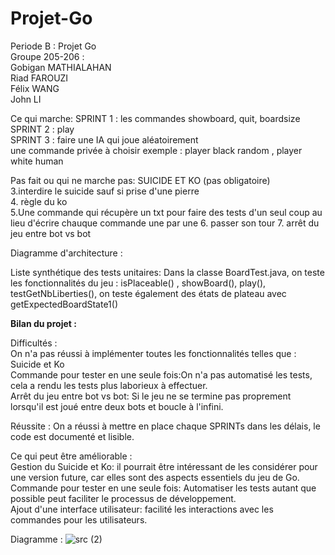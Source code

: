 # Projet-Go
Periode B : Projet Go <br />
Groupe 205-206 : <br />
Gobigan MATHIALAHAN <br />
Riad FAROUZI <br />
Félix WANG <br />
John LI <br />


Ce qui marche:
SPRINT 1 : les commandes showboard, quit, boardsize<br />
SPRINT 2 : play  <br />
SPRINT 3 : faire une IA qui joue aléatoirement <br />
une commande privée à choisir exemple : player black random , player white human


Pas fait ou qui ne marche pas: 
SUICIDE ET KO (pas obligatoire)<br />
3.interdire le suicide sauf si prise d'une pierre <br />
4. règle du ko <br />
5.Une commande qui récupère un txt pour faire des tests d'un seul coup au lieu d'écrire chauque commande une par une
6. passer son tour 
7. arrêt du jeu entre bot vs bot

Diagramme d'architecture :


Liste synthétique des tests unitaires:
Dans la classe BoardTest.java, on teste les fonctionnalités du jeu : 
isPlaceable() , showBoard(), play(), testGetNbLiberties(), on teste également des états de plateau avec getExpectedBoardState1()

<b>Bilan du projet :</b> <br />

Difficultés : <br />
On n'a pas réussi à implémenter toutes les fonctionnalités telles que : <br />
Suicide et Ko <br />
Commande pour tester en une seule fois:On n'a pas automatisé les tests, cela a rendu les tests plus laborieux à effectuer. <br />
Arrêt du jeu entre bot vs bot: Si le jeu ne se termine pas proprement lorsqu'il est joué entre deux bots et boucle à l'infini.<br />

Réussite : On a réussi à mettre en place chaque SPRINTs dans les délais, le code est documenté et lisible.<br />

Ce qui peut être améliorable : <br />
Gestion du Suicide et Ko:  il pourrait être intéressant de les considérer pour une version future, car elles sont des aspects essentiels du jeu de Go.<br />
Commande pour tester en une seule fois: Automatiser les tests autant que possible peut faciliter le processus de développement. <br />
Ajout d'une interface utilisateur: facilité les interactions avec les commandes pour les utilisateurs.<br />

Diagramme : 
![src (2)](https://github.com/idflxw0/Projet-Go/assets/98221552/cea019ad-a38e-46d8-9032-23a6209057cb)

